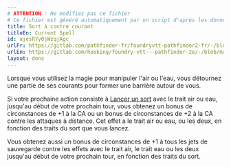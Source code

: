 ```yaml
---
# ATTENTION : Ne modifiez pas ce fichier
# Ce fichier est généré automatiquement par un script d'après les données du module Foundry VTT officiel et de sa traduction
title: Sort à contre courant
titleEn: Current Spell
id: ajesR7y0jWzqjAgc
urlFr: https://gitlab.com/pathfinder-fr/foundryvtt-pathfinder2-fr/-/blob/master/data/feats/ajesR7y0jWzqjAgc.htm
urlEn: https://gitlab.com/hooking/foundry-vtt---pathfinder-2e/-/blob/master/packs/data/feats.db/current-spell.json
layout: dons
---
```

Lorsque vous utilisez la magie pour manipuler l'air ou l'eau, vous détournez une partie de ses courants pour former une barrière autour de vous.

Si votre prochaine action consiste à [Lancer un sort](../actions/lancer-un-sort.md) avec le trait air ou eau, jusqu'au début de votre prochain tour, vous obtenez un bonus de circonstances de +1 à la CA ou un bonus de circonstances de +2 à la CA contre les attaques à distance. Cet effet a le trait air ou eau, ou les deux, en fonction des traits du sort que vous lancez.

Vous obtenez aussi un bonus de circonstances de +1 à tous les jets de sauvegarde contre les effets avec le trait air, le trait eau ou les deux jusqu'au début de votre prochain tour, en fonction des traits du sort.
